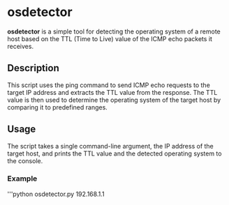 # osdetector

**osdetector** is a simple tool for detecting the operating system of a remote host based on the TTL (Time to Live) value of the ICMP echo packets it receives.

## Description

This script uses the ping command to send ICMP echo requests to the target IP address and extracts the TTL value from the response.
The TTL value is then used to determine the operating system of the target host by comparing it to predefined ranges.

## Usage

The script takes a single command-line argument, the IP address of the target host, and prints the TTL value and the detected operating system to the console.

### Example
 '''python osdetector.py 192.168.1.1
